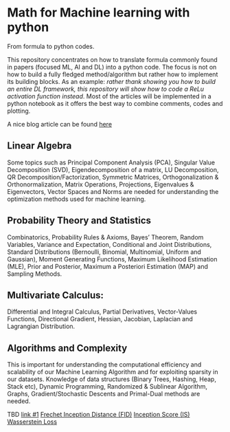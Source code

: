 # Math for Machine learning with python
From formula to python codes.

This repository concentrates on how to translate formula commonly found in papers (focused ML, AI and DL) into a python code. The focus is not on how to build a fully fledged method/algorithm but rather how to implement its building blocks. As an example: *rather thank showing you how to build an entire DL framework, this repository will show how to code a ReLu activation function instead*. Most of the articles will be implemented in a python notebook as it offers the best way to combine comments, codes and plotting.

A nice blog article can be found [here](https://towardsdatascience.com/the-mathematics-of-machine-learning-894f046c568)

## Linear Algebra
Some topics such as Principal Component Analysis (PCA), Singular Value Decomposition (SVD), Eigendecomposition of a matrix, LU Decomposition, QR Decomposition/Factorization, Symmetric Matrices, Orthogonalization & Orthonormalization, Matrix Operations, Projections, Eigenvalues & Eigenvectors, Vector Spaces and Norms are needed for understanding the optimization methods used for machine learning.

## Probability Theory and Statistics
Combinatorics, Probability Rules & Axioms, Bayes’ Theorem, Random Variables, Variance and Expectation, Conditional and Joint Distributions, Standard Distributions (Bernoulli, Binomial, Multinomial, Uniform and Gaussian), Moment Generating Functions, Maximum Likelihood Estimation (MLE), Prior and Posterior, Maximum a Posteriori Estimation (MAP) and Sampling Methods.

## Multivariate Calculus:
Differential and Integral Calculus, Partial Derivatives, Vector-Values Functions, Directional Gradient, Hessian, Jacobian, Laplacian and Lagrangian Distribution.

## Algorithms and Complexity
This is important for understanding the computational efficiency and scalability of our Machine Learning Algorithm and for exploiting sparsity in our datasets. Knowledge of data structures (Binary Trees, Hashing, Heap, Stack etc), Dynamic Programming, Randomized & Sublinear Algorithm, Graphs, Gradient/Stochastic Descents and Primal-Dual methods are needed.


TBD 
[link #1](https://machinelearningmastery.com/implement-machine-learning-algorithm-performance-metrics-scratch-python/)
[Frechet Inception Distance (FID)](https://machinelearningmastery.com/how-to-implement-the-frechet-inception-distance-fid-from-scratch/)
[Inception Score (IS)](https://machinelearningmastery.com/how-to-implement-the-inception-score-from-scratch-for-evaluating-generated-images/)
[Wasserstein Loss](https://machinelearningmastery.com/how-to-implement-wasserstein-loss-for-generative-adversarial-networks/)
